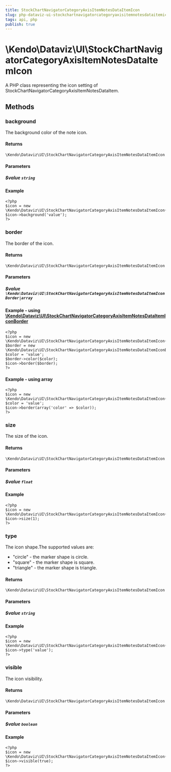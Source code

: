 ```yaml
---
title: StockChartNavigatorCategoryAxisItemNotesDataItemIcon
slug: php-dataviz-ui-stockchartnavigatorcategoryaxisitemnotesdataitemicon
tags: api, php
publish: true
---
```


# \Kendo\Dataviz\UI\StockChartNavigatorCategoryAxisItemNotesDataItemIcon

A PHP class representing the icon setting of StockChartNavigatorCategoryAxisItemNotesDataItem.


## Methods

### background
The background color of the note icon.

#### Returns
`\Kendo\Dataviz\UI\StockChartNavigatorCategoryAxisItemNotesDataItemIcon`

#### Parameters

##### $value `string`



#### Example 
    <?php
    $icon = new \Kendo\Dataviz\UI\StockChartNavigatorCategoryAxisItemNotesDataItemIcon();
    $icon->background('value');
    ?>

### border

The border of the icon.

#### Returns
`\Kendo\Dataviz\UI\StockChartNavigatorCategoryAxisItemNotesDataItemIcon`

#### Parameters

##### $value `\Kendo\Dataviz\UI\StockChartNavigatorCategoryAxisItemNotesDataItemIconBorder|array`


#### Example - using [\Kendo\Dataviz\UI\StockChartNavigatorCategoryAxisItemNotesDataItemIconBorder](/api/wrappers/php/Kendo/Dataviz/UI/StockChartNavigatorCategoryAxisItemNotesDataItemIconBorder)
    <?php
    $icon = new \Kendo\Dataviz\UI\StockChartNavigatorCategoryAxisItemNotesDataItemIcon();
    $border = new \Kendo\Dataviz\UI\StockChartNavigatorCategoryAxisItemNotesDataItemIconBorder();
    $color = 'value';
    $border->color($color);
    $icon->border($border);
    ?>

#### Example - using array

    <?php
    $icon = new \Kendo\Dataviz\UI\StockChartNavigatorCategoryAxisItemNotesDataItemIcon();
    $color = 'value';
    $icon->border(array('color' => $color));
    ?>

### size
The size of the icon.

#### Returns
`\Kendo\Dataviz\UI\StockChartNavigatorCategoryAxisItemNotesDataItemIcon`

#### Parameters

##### $value `float`



#### Example 
    <?php
    $icon = new \Kendo\Dataviz\UI\StockChartNavigatorCategoryAxisItemNotesDataItemIcon();
    $icon->size(1);
    ?>

### type
The icon shape.The supported values are:
* "circle" - the marker shape is circle.
* "square" - the marker shape is square.
* "triangle" - the marker shape is triangle.

#### Returns
`\Kendo\Dataviz\UI\StockChartNavigatorCategoryAxisItemNotesDataItemIcon`

#### Parameters

##### $value `string`



#### Example 
    <?php
    $icon = new \Kendo\Dataviz\UI\StockChartNavigatorCategoryAxisItemNotesDataItemIcon();
    $icon->type('value');
    ?>

### visible
The icon visibility.

#### Returns
`\Kendo\Dataviz\UI\StockChartNavigatorCategoryAxisItemNotesDataItemIcon`

#### Parameters

##### $value `boolean`



#### Example 
    <?php
    $icon = new \Kendo\Dataviz\UI\StockChartNavigatorCategoryAxisItemNotesDataItemIcon();
    $icon->visible(true);
    ?>

